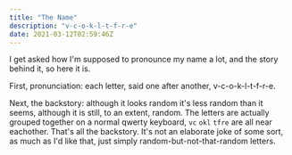 ```yaml
---
title: "The Name"
description: "v-c-o-k-l-t-f-r-e"
date: 2021-03-12T02:59:46Z
---
```


I get asked how I'm supposed to pronounce my name a lot, and the story behind it, so here it is.

First, pronunciation: each letter, said one after another, v-c-o-k-l-t-f-r-e.

Next, the backstory: although it looks random it's less random than it seems, although it is still, to an extent, random. The letters are actually grouped together on a normal qwerty keyboard, `vc` `okl` `tfre` are all near eachother. That's all the backstory. It's not an elaborate joke of some sort, as much as I'd like that, just simply random-but-not-that-random letters.
